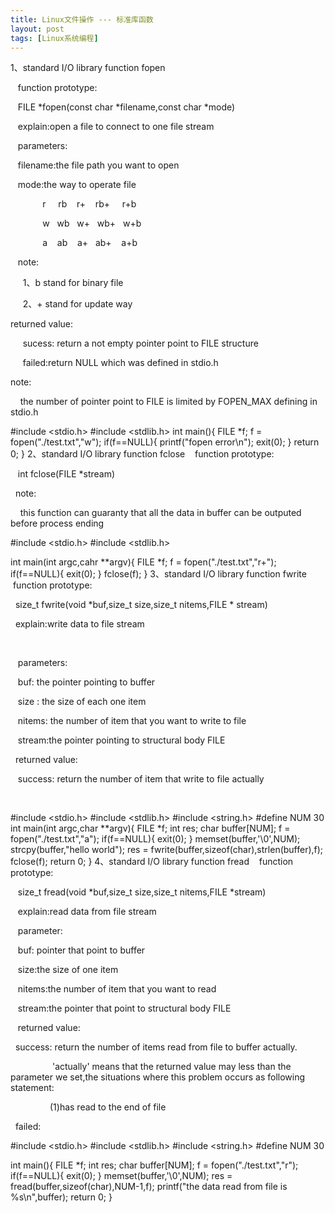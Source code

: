 ```yaml
---
title: Linux文件操作 --- 标准库函数
layout: post
tags: [Linux系统编程]
---
```


1、standard I/O library function fopen


   function prototype:

   FILE *fopen(const char *filename,const char *mode)

   explain:open a file to connect to one file stream



   parameters:

   filename:the file path you want to open

   mode:the way to operate file

             r     rb    r+    rb+     r+b  

             w   wb   w+   wb+   w+b

             a    ab    a+   ab+    a+b

   note:

     1、b stand for binary file

     2、+ stand for update way

returned value:

     sucess: return a not empty pointer point to FILE structure

     failed:return NULL which was defined in stdio.h 

note:

    the number of pointer point to FILE is limited by FOPEN_MAX defining in stdio.h 

#include <stdio.h>
#include <stdlib.h>
int main(){
   FILE *f;
   f = fopen("./test.txt","w");
   if(f==NULL){
     printf("fopen error\n");
     exit(0);
   }
   return 0;
}
2、standard I/O library function fclose
   function prototype:

   int fclose(FILE *stream)

  note:

    this function can guaranty that all the data in buffer can be outputed before process ending

#include <stdio.h>
#include <stdlib.h>

int main(int argc,cahr **argv){
   FILE *f;
   f = fopen("./test.txt","r+");
   if(f==NULL){
     exit(0);
   }
   fclose(f);
}
3、standard I/O library function fwrite
   function prototype:

  size_t fwrite(void *buf,size_t size,size_t nitems,FILE * stream)

  explain:write data to file stream

  

   parameters:

   buf: the pointer pointing to buffer

   size : the size of each one item

   nitems: the number of item that you want to write to file

   stream:the pointer pointing to structural body FILE



  returned value:

   success: return the number of item that write to file actually

  

#include <stdio.h>
#include <stdlib.h>
#include <string.h>
#define NUM 30
int main(int argc,char **argv){
    FILE *f;
    int res;
    char buffer[NUM];
    f = fopen("./test.txt","a");
    if(f==NULL){
       exit(0);
    }
    memset(buffer,'\0',NUM);
    strcpy(buffer,"hello world");
    res = fwrite(buffer,sizeof(char),strlen(buffer),f);
    fclose(f);
    return 0;
}
4、standard I/O library function fread
   function prototype:

   size_t fread(void *buf,size_t size,size_t nitems,FILE *stream)

   explain:read data from file stream



   parameter:

   buf: pointer that point to buffer 

   size:the size of one item

   nitems:the number of item that you want to read

   stream:the pointer that point to structural body FILE 



   returned value:

  success: return the number of items read from file to buffer actually.

                 'actually' means that the returned value may less than the parameter we set,the situations where this problem occurs as following statement:

                (1)has read to the end of file

  failed:



#include <stdio.h>
#include <stdlib.h>
#include <string.h>
#define NUM 30

int main(){
  FILE *f;
  int res;
  char buffer[NUM];
  f = fopen("./test.txt","r");
  if(f==NULL){
     exit(0); 
  }
  memset(buffer,'\0',NUM);
  res = fread(buffer,sizeof(char),NUM-1,f);
  printf("the data read from file is %s\n",buffer);
  return 0;
}
